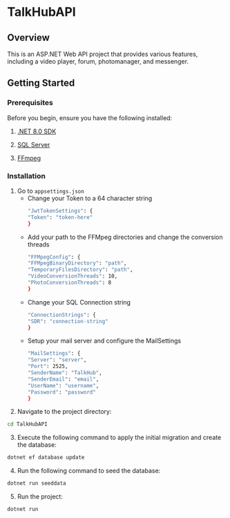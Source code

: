 # TalkHubAPI

## Overview
This is an ASP.NET Web API project that provides various features, including a video player, forum, photomanager, and messenger.
## Getting Started
### Prerequisites
Before you begin, ensure you have the following installed:

1. [.NET 8.0 SDK](https://dotnet.microsoft.com/download/dotnet/8.0)

2. [SQL Server](https://www.microsoft.com/en-us/sql-server/sql-server-downloads)

3. [FFmpeg](https://www.ffmpeg.org/download.html)

### Installation
1. Go to `appsettings.json`
   - Change your Token to a 64 character string
     ```bash
     "JwtTokenSettings": {
     "Token": "token-here"
     }
   - Add your path to the FFMpeg directories and change the conversion threads
     ```bash
     "FFMpegConfig": {
     "FFMpegBinaryDirectory": "path",
     "TemporaryFilesDirectory": "path",
     "VideoConversionThreads": 10,
     "PhotoConversionThreads": 8
     }
   - Change your SQL Connection string
     ```bash
     "ConnectionStrings": {
     "SDR": "connection-string"
     }
    - Setup your mail server and configure the MailSettings
        ```bash
       "MailSettings": {
      "Server": "server",
      "Port": 2525,
      "SenderName": "TalkHub",
      "SenderEmail": "email",
      "UserName": "username",
      "Password": "password"
       }
     
3. Navigate to the project directory:
```bash
cd TalkHubAPI
```
3. Execute the following command to apply the initial migration and create the database:
```bash
dotnet ef database update
```
4. Run the following command to seed the database:
```bash
dotnet run seeddata
```
5. Run the project:
```bash
dotnet run
```
